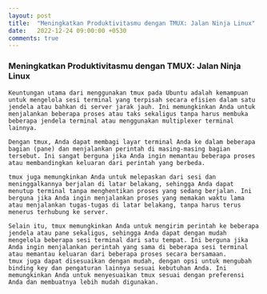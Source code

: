 ```yaml
---
layout: post
title:  "Meningkatkan Produktivitasmu dengan TMUX: Jalan Ninja Linux"
date:   2022-12-24 09:00:00 +0530
comments: true
---
```


### Meningkatkan Produktivitasmu dengan TMUX: Jalan Ninja Linux

	Keuntungan utama dari menggunakan tmux pada Ubuntu adalah kemampuan untuk mengelola sesi terminal yang terpisah secara efisien dalam satu jendela atau bahkan di server jarak jauh. Ini memungkinkan Anda untuk menjalankan beberapa proses atau taks sekaligus tanpa harus membuka beberapa jendela terminal atau menggunakan multiplexer terminal lainnya.

	Dengan tmux, Anda dapat membagi layar terminal Anda ke dalam beberapa bagian (pane) dan menjalankan perintah di masing-masing bagian tersebut. Ini sangat berguna jika Anda ingin memantau beberapa proses atau membandingkan keluaran dari perintah yang berbeda.

	tmux juga memungkinkan Anda untuk melepaskan dari sesi dan meninggalkannya berjalan di latar belakang, sehingga Anda dapat menutup terminal tanpa menghentikan proses yang sedang berjalan. Ini berguna jika Anda ingin menjalankan proses yang memakan waktu lama atau menjalankan tugas-tugas di latar belakang, tanpa harus terus menerus terhubung ke server.

	Selain itu, tmux memungkinkan Anda untuk mengirim perintah ke beberapa jendela atau pane sekaligus, sehingga Anda dapat dengan mudah mengelola beberapa sesi terminal dari satu tempat. Ini berguna jika Anda ingin menjalankan perintah yang sama di beberapa sesi terminal atau memantau keluaran dari beberapa proses secara bersamaan.
	tmux juga dapat disesuaikan dengan mudah, dengan opsi untuk mengubah binding key dan pengaturan lainnya sesuai kebutuhan Anda. Ini memungkinkan Anda untuk menyesuaikan tmux sesuai dengan preferensi Anda dan membuatnya lebih mudah digunakan.